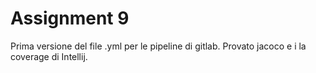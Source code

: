 # Assignment 9
Prima versione del file .yml per le pipeline di gitlab.
Provato jacoco e i la coverage di Intellij.
